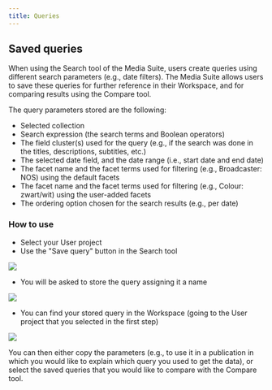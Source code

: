 ```yaml
---
title: Queries
---
```


Saved queries
---

When using the Search tool of the Media Suite, users create queries using different search parameters (e.g., date filters). The Media Suite allows users to save these queries for further reference in their Workspace, and for comparing results using the Compare tool.

The query parameters stored are the following:

- Selected collection
- Search expression (the search terms and Boolean operators)
- The field cluster(s) used for the query (e.g., if the search was done in the titles, descriptions, subtitles, etc.)
- The selected date field, and the date range (i.e., start date and end date)
- The facet name and the facet terms used for filtering (e.g., Broadcaster: NOS) using the default facets
- The facet name and the facet terms used for filtering (e.g., Colour: zwart/wit) using the user-added facets
- The ordering option chosen for the search results (e.g., per date)

### How to use

- Select your User project
- Use the "Save query" button in the Search tool 

![](/uploads/saved_queries_button.png)

- You will be asked to store the query assigning it a name

![](/uploads/saved_queries_dialogbox.png)

- You can find your stored query in the Workspace (going to the User project that you selected in the first step)

![](/uploads/saved_queries.jpg)

You can then either copy the parameters (e.g., to use it in a publication in which you would like to explain which query you used to get the data), or select the saved queries that you would like to compare with the Compare tool.
